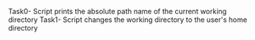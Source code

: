 Task0- Script prints the absolute path name of the current working directory
Task1- Script changes the working directory to the user's home directory

